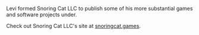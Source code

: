 Levi formed Snoring Cat LLC to publish some of his more substantial games and software projects under.

Check out Snoring Cat LLC's site at [snoringcat.games](https://snoringcat.games).